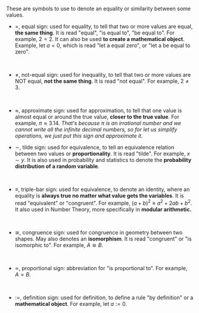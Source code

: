 These are symbols to use to denote an equality or similarity between some values.

- $=$, equal sign: used for equality, to tell that two or more values are equal, **the same thing**. It is read "equal", "is equal to", "be equal to". For example, $2 = 2$.
  It can also be used **to create a mathematical object**. Example, let $a = 0$, which is read "let a equal zero", or "let a be equal to zero".
<br>

- $\ne$, not-equal sign: used for inequality, to tell that two or more values are NOT equal, **not the same thing**. It is read "not equal". For example, $2 \ne 3$.
<br>

- $\approx$, approximate sign: used for approximation, to tell that one value is almost equal or around the true value, **closer to the true value**. For example, $\pi \approx 3.14$. _That's because_ $\pi$ _is an irrational number and we cannot write all the infinite decimal numbers, so for let us simplify operations, we just put this sign and approximate it.
<br>_

- $\sim$, tilde sign: used for equivalence, to tell an equivalence relation between two values or **proportionality**. It is read "tilde". For example, $x \sim y$. It is also used in probability and statistics to denote the **probability distribution of a random variable**. 
<br>

- $\equiv$, triple-bar sign: used for equivalence, to denote an identity, where an equality is **always true no matter what value gets the variables**. It is read "equivalent" or "congruent". For example, $(a + b)^2 \equiv a^2 + 2ab + b^2$. It also used in Number Theory, more specifically in **modular arithmetic.**
<br>

- $\cong$, congruence sign: used for congruence in geometry between two shapes. May also denotes an **isomorphism**. It is read "congruent" or "is isomorphic to". For example, $A \cong B$.
 <br>

- $\propto$, proportional sign: abbreviation for "is proportional to". For example, $A \propto B$.
<br>

- $:=$, definition sign: used for definition, to define a rule "by definition" or a **mathematical object**. For example, let $a := 0$.
